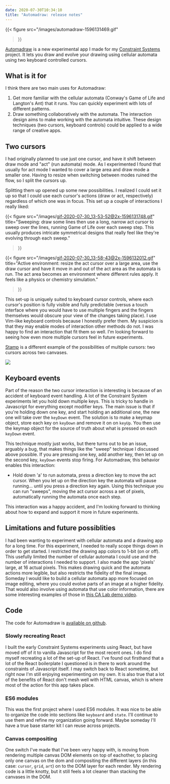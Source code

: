 ```yaml
---
date: 2020-07-30T10:34:10
title: "Automadraw: release notes"
---
```


{{< 
figure src="/images/automadraw-1596131469.gif" 
>}}

[Automadraw](https://automadraw.constraint.systems) is a new experimental app I made for my [Constraint Systems](https://constraint.systems) project. It lets you draw and evolve your drawing using cellular automata using two keyboard controlled cursors.

## What is it for

I think there are two main uses for Automadraw:
1. Get more familiar with the cellular automata (Conway's Game of Life and Langton's Ant) that it runs. You can quickly experiment with lots of different patterns.
2. Draw something collaboratively with the automata. The interaction design aims to make working with the automata intuitive. These design techniques (two cursors, keyboard controls) could be applied to a wide range of creative apps.

## Two cursors

I had originally planned to use just one cursor, and have it shift between draw mode and "act" (run automata) mode. As I experimented I found that usually for act mode I wanted to cover a large area and draw mode a smaller one. Having to resize when switching between modes ruined the flow, so I split the cursors up. 

Splitting them up opened up some new possibilities. I realized I could set it up so that I could use each cursor's actions (draw or act, respectively) regardless of which one was in focus. This set up a couple of interactions I really liked:

{{< 
figure src="/images/gif-2020-07-30_13-53-52@2x-1596131748.gif" 
title="Sweeping: draw some lines then use a long, narrow act cursor to sweep over the lines, running Game of Life over each sweep step. This usually produces intricate symmetrical designs that really feel like they're evolving through each sweep."
>}}

{{< 
figure src="/images/gif-2020-07-30_13-58-43@2x-1596132012.gif" 
title="Active environment: resize the act cursor over a large area, use the draw cursor and have it move in and out of the act area as the automata is run. The act area becomes an environment where different rules apply. It feels like a physics or chemistry simulation."
>}}

This set-up is uniquely suited to keyboard cursor controls, where each cursor's position is fully visible and fully predictable (versus a touch interface where you would have to use multiple fingers and the fingers themselves would obscure your view of the changes taking place). I use Vim-like keyboard controls because I honestly prefer them. My suspicion is that they may enable modes of interaction other methods do not. I was happy to find an interaction that fit them so well. I'm looking forward to seeing how even more multiple cursors feel in future experiments.

[Stamp](https://stamp.constraint.systems) is a different example of the possibilities of multiple cursors: two cursors across two canvases.

![](/images/stamp-1596133133.gif) 

## Keyboard events

Part of the reason the two cursor interaction is interesting is because of an accident of keyboard event handling. A lot of the Constraint System experiments let you hold down multiple keys. This is tricky to handle in Javascript for everything except modifier keys. The main issue is that if you're holding down one key, and start holding an additional one, the new one will take over the `keyDown` event. The solution is to make a keymap object, store each key on `keyDown` and remove it on on `keyUp`. You then use the keymap object for the source of truth about what is pressed on each `keyDown` event.

This technique mostly just works, but there turns out to be an issue, arguably a bug, that makes things like the "sweep" technique I discussed above possible. If you are pressing one key, add another key, then let up on the second key, `keyDown` events stop firing. For Automadraw, this behavior enables this interaction:

- Hold down 'a' to run automata, press a direction key to move the act cursor. When you let up on the direction key the automata will pause running... until you press a direction key again. Using this technique you can run "sweeps", moving the act cursor across a set of pixels, automatically running the automata once each step.

This interaction was a happy accident, and I'm looking forward to thinking about how to expand and support it more in future experiments.

## Limitations and future possiblities

I had been wanting to experiment with cellular automata and a drawing app for a long time. For this experiment, I needed to really scope things down in order to get started. I restricted the drawing app colors to 1-bit (on or off). This usefully limited the number of cellular automata I could use and the number of interactions I needed to support. I also made the app 'pixels' large, at 16 actual pixels. This makes drawing quick and the automata actions more legible, but also restricts the fidelity of the final image. Someday I would like to build a cellular automata app more focused on image editing, where you could evolve parts of an image at a higher fidelity. That would also involve using automata that use color information, there are some interesting examples of those in [this CA Lab demo video](https://www.youtube.com/watch?v=lyZUzakG3bE).

## Code

The code for Automadraw is [avaliable on github](https://github.com/constraint-systems/automadraw).

### Slowly recreating React

I built the early Constraint Systems experiments using React, but have moved off of it to vanilla Javascript for the most recent ones. I do find myself recreating a lot of the set-up of React. I've found out firsthand that a lot of the React boilerplate I questioned is in there to work around the constraints of Javascript itself. I may switch back to React sometime, but right now I'm still enjoying experimenting on my own. It is also true that a lot of the benefits of React don't mesh well with HTML canvas, which is where most of the action for this app takes place.

### ES6 modules

This was the first project where I used ES6 modules. It was nice to be able to organize the code into sections like `keyboard` and `state`. I'll continue to use them and refine my organization going forward. Maybe someday I'll have a true base starter kit I can reuse across projects.

### Canvas compositing

One switch I've made that I've been very happy with, is moving from rendering multiple canvas DOM elements on top of eachother, to placing only one canvas on the dom and compositing the different layers (in this case: `cursor`, `grid`, `art`) on to the DOM layer for each render. My rendering code is a little knotty, but it still feels a lot cleaner than stacking the canvases in the DOM.
